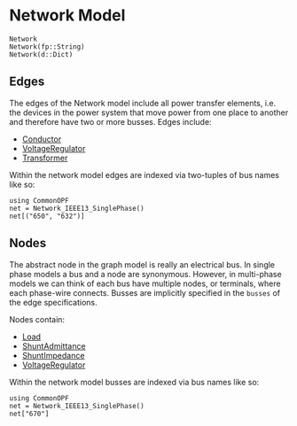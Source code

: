 # Network Model
```@docs
Network
Network(fp::String)
Network(d::Dict)
```

## Edges
The edges of the Network model include all power transfer elements, i.e. the devices in the power
system that move power from one place to another and therefore have two or more busses. Edges
include:
- [Conductor](@ref)
- [VoltageRegulator](@ref)
- [Transformer](@ref)

Within the network model edges are indexed via two-tuples of bus names like so:
```@example
using CommonOPF
net = Network_IEEE13_SinglePhase()
net[("650", "632")]
```

## Nodes
The abstract node in the graph model is really an electrical bus. In single phase models a bus and a
node are synonymous. However, in multi-phase models we can think of each bus have multiple nodes, or
terminals, where each phase-wire connects. Busses are implicitly specified in the `busses` of the
edge specifications.

Nodes contain:
- [Load](@ref)
- [ShuntAdmittance](@ref)
- [ShuntImpedance](@ref)
- [VoltageRegulator](@ref)

Within the network model busses are indexed via bus names like so:
```@example
using CommonOPF
net = Network_IEEE13_SinglePhase()
net["670"]
```